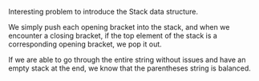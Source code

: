 Interesting problem to introduce the Stack data structure.

We simply push each opening bracket into the stack, and when we encounter a closing bracket, if the top element of the stack is a corresponding opening bracket, we pop it out.

If we are able to go through the entire string without issues and have an empty stack at the end, we know that the parentheses string is balanced.
